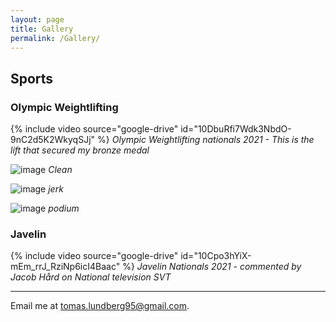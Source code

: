 ```yaml
---
layout: page
title: Gallery
permalink: /Gallery/
---
```


## Sports
### Olympic Weightlifting
{% include video source="google-drive" id="10DbuRfi7Wdk3NbdO-9nC2d5K2WkyqSJj" %}
_Olympic Weightlifting nationals 2021 - This is the lift that secured my bronze medal_

![image](https://drive.google.com/uc?export=view&id=10E0KGifHjSGL1XhztCWs1fq7jK00rCKh)
_Clean_

![image](https://drive.google.com/uc?export=view&id=10DoxNqcz8N4mpfVehxhqB_XR4u1B1uVC)
_jerk_

![image](https://drive.google.com/uc?export=view&id=10DiXyWmQusXvjomwMLzFzedfeFGoPrCw)
_podium_

### Javelin
{% include video source="google-drive" id="10Cpo3hYiX-mEm_rrJ_RziNp6icI4Baac" %}
_Javelin Nationals 2021 - commented by Jacob Hård on National television SVT_


---

Email me at [tomas.lundberg95@gmail.com](mailto:tomas.lundberg95@gmail.com).